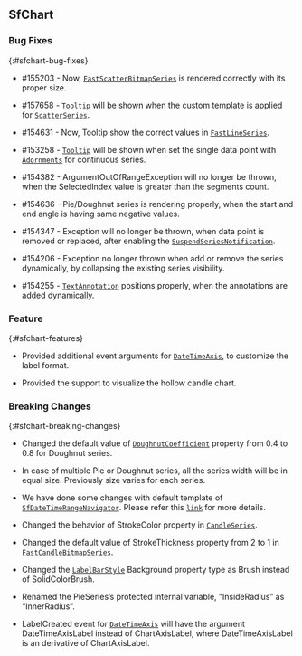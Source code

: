 ## SfChart

### Bug Fixes
{:#sfchart-bug-fixes}

*  \#155203 - Now, [`FastScatterBitmapSeries`](http://help.syncfusion.com/wp8/sfchart/series#fast-scatter) is rendered correctly with its proper size.

*  \#157658 - [`Tooltip`](http://help.syncfusion.com/wp8/sfchart/interactive-features#tooltip) will be shown when the custom template is applied for [`ScatterSeries`](http://help.syncfusion.com/wp8/sfchart/series#scatter).

*  \#154631 - Now, Tooltip show the correct values in [`FastLineSeries`](http://help.syncfusion.com/wp8/sfchart/series#fast-line).

*  \#153258 - [`Tooltip`](http://help.syncfusion.com/wp8/sfchart/interactive-features#tooltip) will be shown when set the single data point with [`Adornments`](http://help.syncfusion.com/wp8/sfchart/adornments) for continuous series.

*  \#154382 - ArgumentOutOfRangeException will no longer be thrown, when the SelectedIndex value is greater than the segments count.

*  \#154636 - Pie/Doughnut series is rendering properly, when the start and end angle is having same negative values.

*  \#154347 - Exception will no longer be thrown, when data point is removed or replaced, after enabling the [`SuspendSeriesNotification`](http://help.syncfusion.com/wp8/sfchart/how-to/add-range-of-points-dynamically).

*  \#154206 - Exception no longer thrown when add or remove the series dynamically, by collapsing the existing series visibility.

*  \#154255 - [`TextAnnotation`](http://help.syncfusion.com/wp8/sfchart/annotations#textannotation) positions properly, when the annotations are added dynamically.

### Feature 
{:#sfchart-features} 

* Provided additional event arguments for [`DateTimeAxis`](http://help.syncfusion.com/wp8/sfchart/axis#datetimeaxis), to customize the label format.

* Provided the support to visualize the hollow candle chart.

### Breaking Changes
{:#sfchart-breaking-changes}

* Changed the default value of [`DoughnutCoefficient`](http://help.syncfusion.com/cr/cref_files/wp8/sfchart/Syncfusion.SfChart.WP~Syncfusion.UI.Xaml.Charts.DoughnutSeries~DoughnutCoefficient.html#) property from 0.4 to 0.8 for Doughnut series.

* In case of multiple Pie or Doughnut series, all the series width will be in equal size. Previously size varies for each series. 

* We have done some changes with default template of [`SfDateTimeRangeNavigator`](http://help.syncfusion.com/wp8/datetimerangenavigator/overview). Please refer this [`link`](https://www.syncfusion.com/kb/6938/how-to-override-the-template-of-range-navigator) for more details.

* Changed the behavior of StrokeColor property in [`CandleSeries`](http://help.syncfusion.com/wp8/sfchart/series#candle).

* Changed the default value of StrokeThickness property from 2 to 1 in [`FastCandleBitmapSeries`](http://help.syncfusion.com/wp8/sfchart/series#fast-candle).

* Changed the [`LabelBarStyle`](http://help.syncfusion.com/wp8/datetimerangenavigator/label-customization) Background property type as Brush instead of SolidColorBrush.

* Renamed the PieSeries’s protected internal variable, ”InsideRadius” as “InnerRadius”.

* LabelCreated event for [`DateTimeAxis`](http://help.syncfusion.com/wp8/sfchart/axis#datetimeaxis) will have the argument DateTimeAxisLabel instead of ChartAxisLabel, where DateTimeAxisLabel is an derivative of ChartAxisLabel. 
